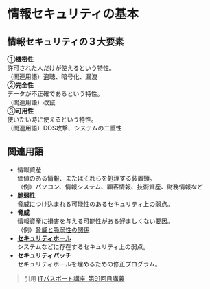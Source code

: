 # 情報セキュリティの基本  
## 情報セキュリティの３大要素  
①**機密性**  
許可された人だけが使えるという特性。<br>（関連用語）盗聴、暗号化、漏洩   
②**完全性**  
データが不正確であるという特性。<br>（関連用語）改竄     
③**可用性**  
使いたい時に使えるという特性。<br>（関連用語）DOS攻撃、システムの二重性  
## 関連用語  
* 情報資産  
価値のある情報、またはそれらを処理する装置類。<br>（例）パソコン、情報システム、顧客情報、技術資産、財務情報など  
* **脆弱性**  
脅威につけ込まれる可能性のあるセキュリティ上の弱点。     
* **脅威**  
情報資産に損害を与える可能性がある好ましくない要因。  
（例）[脅威と脆弱性の関係](https://gyazo.com/8254fa4537abf773506e2c3184f8dbdd)  
* [**セキュリティホール**](https://gyazo.com/e00bc1ee23954e46a9a8aa8986279cee)  
システムなどに存在するセキュリティ上の弱点。  
* **セキュリティパッチ**  
セキュリティホールを埋めるための修正プログラム。  


> 引用
[ITパスポート講座_第91回目講義](https://www.youtube.com/watch?v=lOYcijbgbco&list=PLC9xywNMIf9jgTizhye6GyPjZcuPZ9ou5&index=93&t=18s)  



